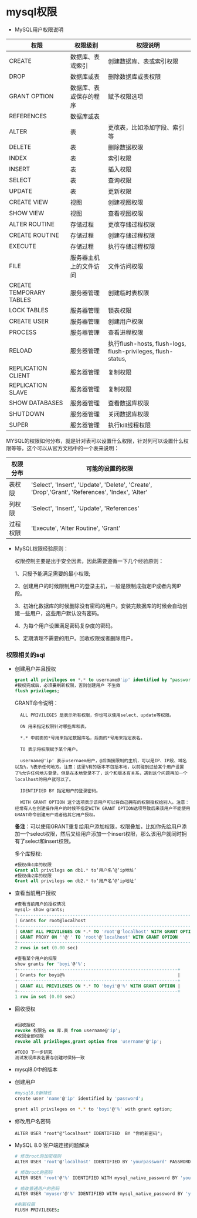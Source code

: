 # mysql权限

- MySQL用户权限说明

|权限|权限级别|权限说明
|-|-|-|
CREATE|数据库、表或索引|创建数据库、表或索引权限
|DROP|数据库或表|删除数据库或表权限
|GRANT OPTION|数据库、表或保存的程序|赋予权限选项
|REFERENCES|数据库或表 
|ALTER|表|更改表，比如添加字段、索引等
|DELETE|表|删除数据权限
|INDEX|表|索引权限
|INSERT|表|插入权限
|SELECT|表|查询权限
|UPDATE|表|更新权限
|CREATE VIEW|视图|创建视图权限
|SHOW VIEW|视图|查看视图权限
|ALTER ROUTINE|存储过程|更改存储过程权限
|CREATE ROUTINE|存储过程|创建存储过程权限
|EXECUTE|存储过程|执行存储过程权限
|FILE|服务器主机上的文件访问|文件访问权限
|CREATE TEMPORARY TABLES|服务器管理|创建临时表权限
|LOCK TABLES|服务器管理|锁表权限
|CREATE USER|服务器管理|创建用户权限
|PROCESS|服务器管理|查看进程权限
|RELOAD|服务器管理|执行flush-hosts, flush-logs, flush-privileges, flush-status,|flush-tables, flush-threads, refresh, reload等命令的权限
|REPLICATION CLIENT|服务器管理|复制权限
|REPLICATION SLAVE|服务器管理|复制权限
|SHOW DATABASES|服务器管理|查看数据库权限
|SHUTDOWN|服务器管理|关闭数据库权限
|SUPER|服务器管理|执行kill线程权限

    
MYSQL的权限如何分布，就是针对表可以设置什么权限，针对列可以设置什么权限等等，这个可以从官方文档中的一个表来说明：

权限分布|可能的设置的权限
|-|-|
|表权限|'Select', 'Insert', 'Update', 'Delete', 'Create', 'Drop','Grant', 'References', 'Index', 'Alter'
|列权限|'Select', 'Insert', 'Update', 'References'
|过程权限|'Execute', 'Alter Routine', 'Grant'

- MySQL权限经验原则：

    权限控制主要是出于安全因素，因此需要遵循一下几个经验原则：

    1、只授予能满足需要的最小权限;

    2、创建用户的时候限制用户的登录主机，一般是限制成指定IP或者内网IP段。

    3、初始化数据库的时候删除没有密码的用户。安装完数据库的时候会自动创建一些用户，这些用户默认没有密码。
    
    4、为每个用户设置满足密码复杂度的密码。
    
    5、定期清理不需要的用户。回收权限或者删除用户。

### 权限相关的sql

- 创建用户并且授权

    ```sql
    grant all privileges on *.* to username@'ip' identified by "password" with grant option;
    #授权完成后，必须要刷新权限，否则创建用户 不生效
    flush privileges;
    ```
    GRANT命令说明：
    
        ALL PRIVILEGES 是表示所有权限，你也可以使用select、update等权限。

        ON 用来指定权限针对哪些库和表。

        *.* 中前面的*号用来指定数据库名，后面的*号用来指定表名。

        TO 表示将权限赋予某个用户。

        username@'ip' 表示usernaem用户，@后面接限制的主机，可以是IP、IP段、域名以及%，%表示任何地方。注意：这里%有的版本不包括本地，以前碰到过给某个用户设置了%允许任何地方登录，但是在本地登录不了，这个和版本有关系，遇到这个问题再加一个localhost的用户就可以了。

        IDENTIFIED BY 指定用户的登录密码。

        WITH GRANT OPTION 这个选项表示该用户可以将自己拥有的权限授权给别人。注意：经常有人在创建操作用户的时候不指定WITH GRANT OPTION选项导致后来该用户不能使用GRANT命令创建用户或者给其它用户授权。

    **备注**：可以使用GRANT重复给用户添加权限，权限叠加，比如你先给用户添加一个select权限，然后又给用户添加一个insert权限，那么该用户就同时拥有了select和insert权限。

    多个库授权:

    ```sql
    #授权db1库的权限
    Grant all privilegs on db1.* to‘用户名’@‘ip地址’ 
    #授权db2库的权限
    Grant all privilegs on db2.* to‘用户名’@‘ip地址’
    ```
- 查看当前用户授权

    ```sql
    #查看当前用户的授权情况
    mysql> show grants;
    +---------------------------------------------------------------------+
    | Grants for root@localhost                                           |
    +---------------------------------------------------------------------+
    | GRANT ALL PRIVILEGES ON *.* TO 'root'@'localhost' WITH GRANT OPTION |
    | GRANT PROXY ON ''@'' TO 'root'@'localhost' WITH GRANT OPTION        |
    +---------------------------------------------------------------------+
    2 rows in set (0.00 sec)

    #查看某个用户的权限
    show grants for 'boyi'@'%';
    +-------------------------------------------------------------+
    | Grants for boyi@%                                           |
    +-------------------------------------------------------------+
    | GRANT ALL PRIVILEGES ON *.* TO 'boyi'@'%' WITH GRANT OPTION |
    +-------------------------------------------------------------+
    1 row in set (0.00 sec)

    ```
- 回收授权

    ```sql

    #回收授权
    revoke 权限名 on 库.表 from username@'ip';
    #收回全部权限
    revoke all privileges,grant option from 'username'@'ip';
    
    #TODO 下一步研究
    测试发现库表名要与创建时保持一致

    ```




- mysql8.0中的版本

- 创建用户

    ```sh
    #mysql8.0新特性
    create user 'name'@'ip' identified by 'password';

    grant all privileges on *.* to 'boyi'@'%' with grant option;

    ```

- 修改用户名密码

    ```
    ALTER USER "root"@"localhost" IDENTIFIED  BY "你的新密码";

    ```
- MySQL 8.0 客户端连接问题解决

    ```sh
    # 修改root的加密规则
    ALTER USER 'root'@'localhost' IDENTIFIED BY 'yourpassword' PASSWORD EXPIRE NEVER; 

    # 修改root的密码
    ALTER USER 'root'@'%' IDENTIFIED WITH mysql_native_password BY 'yourpassword';

    # 修改普通用户的密码
    ALTER USER 'myuser'@'%' IDENTIFIED WITH mysql_native_password BY 'yourpassword'; 

    #刷新权限
    FLUSH PRIVILEGES;

    ```